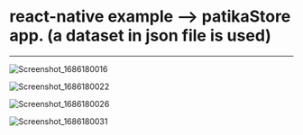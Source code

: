 # react-native example --> patikaStore app. (a dataset in json file is used) 

----------------------------------------------------------------------------------------------------------

![Screenshot_1686180016](https://github.com/sumeyye-sahin/news-app--json-dataset-used-/assets/58478124/e219bf93-cf7a-4a32-90ab-d3a1f35a30f3)


![Screenshot_1686180022](https://github.com/sumeyye-sahin/news-app--json-dataset-used-/assets/58478124/1d35921c-47f6-43a5-a20f-8146ff774414)

![Screenshot_1686180026](https://github.com/sumeyye-sahin/news-app--json-dataset-used-/assets/58478124/d1274d35-b534-4df0-bea8-6c3e2c2c98d2)


![Screenshot_1686180031](https://github.com/sumeyye-sahin/news-app--json-dataset-used-/assets/58478124/a00f8570-66a0-4e5a-acbf-229865798c38)



